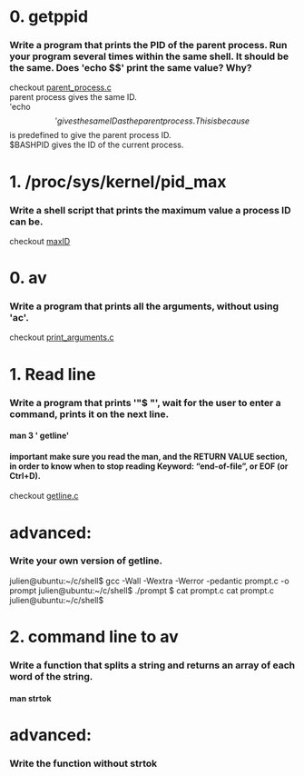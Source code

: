 # 0. getppid  
### **Write a program that prints the PID of the parent process. Run your program several times within the same shell. It should be the same. Does 'echo $$' print the same value? Why?**
checkout [parent_process.c](/parent_process.c)\
parent process gives the same ID.\
'echo $$' gives the same ID as the parent process. This is because $$ is predefined to give the parent process ID.\
$BASHPID gives the ID of the current process.


# 1. /proc/sys/kernel/pid_max  
### **Write a shell script that prints the maximum value a process ID can be.**
checkout [maxID](/maxID)


# 0. av
### **Write a program that prints all the arguments, without using 'ac'.**
checkout [print_arguments.c](/print_arguments.c)

# 1. Read line
### **Write a program that prints '"$ "', wait for the user to enter a command, prints it on the next line.**

#### man 3 ' getline'

#### important make sure you read the man, and the RETURN VALUE section, in order to know when to stop reading Keyword: “end-of-file”, or EOF (or Ctrl+D).
checkout [getline.c](/getline.c)

# **advanced:**
### **Write your own version of getline.**

julien@ubuntu:\~/c/shell$ gcc -Wall -Wextra -Werror -pedantic prompt.c -o prompt
julien@ubuntu:\~/c/shell$ ./prompt
$ cat prompt.c
cat prompt.c
julien@ubuntu:~/c/shell$


# 2. command line to av
### **Write a function that splits a string and returns an array of each word of the string.**

#### man strtok

# **advanced:**
### **Write the function without strtok**
